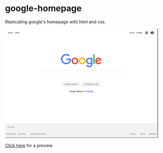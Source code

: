 # google-homepage

Replicating google's homepage with html and css. 

![](images/googleHomePage.png)

<a href="https://htmlpreview.github.io/?https://github.com/phamily13/google-homepage/blob/main/index.html">Click here</a> for a preview

